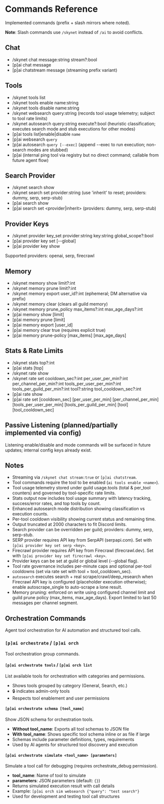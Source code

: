 # Commands Reference

Implemented commands (prefix + slash mirrors where noted).

**Note**: Slash commands use `/skynet` instead of `/ai` to avoid conflicts.

## Chat

- /skynet chat message:string stream?:bool
- [p]ai chat message
- [p]ai chatstream message (streaming prefix variant)

## Tools

- /skynet tools list
- /skynet tools enable name:string
- /skynet tools disable name:string
- /skynet websearch query:string (records tool usage telemetry; subject to tool rate limits)
- /skynet autosearch query:string execute?:bool (heuristic classification; executes search mode and stub executions for other modes)
- [p]ai tools list|enable|disable `name`
- [p]ai websearch `query`
- [p]ai autosearch `query [--exec]` (append --exec to run execution; non-search modes are stubbed)
- [p]ai (internal ping tool via registry but no direct command; callable from future agent flow)

## Search Provider

- /skynet search show
- /skynet search set provider:string (use 'inherit' to reset; providers: dummy, serp, serp-stub)
- [p]ai search show
- [p]ai search set <provider|inherit> (providers: dummy, serp, serp-stub)

## Provider Keys

- /skynet provider key_set provider:string key:string global_scope?:bool
- [p]ai provider key set <provider> <key> [--global]
- [p]ai provider key show

Supported providers: openai, serp, firecrawl

## Memory

- /skynet memory show limit?:int
- /skynet memory prune limit?:int
- /skynet memory export user_id?:int (ephemeral; DM alternative via prefix)
- /skynet memory clear (clears all guild memory)
- /skynet memory prune_policy max_items?:int max_age_days?:int
- [p]ai memory show [limit]
- [p]ai memory prune [limit]
- [p]ai memory export [user_id]
- [p]ai memory clear true (requires explicit true)
- [p]ai memory prune-policy [max_items] [max_age_days]

## Stats & Rate Limits

- /skynet stats top?:int
- [p]ai stats [top]
- /skynet rate show
- /skynet rate set cooldown_sec?:int per_user_per_min?:int per_channel_per_min?:int tools_per_user_per_min?:int tools_per_guild_per_min?:int tool?:string tool_cooldown_sec?:int
- [p]ai rate show
- [p]ai rate set [cooldown_sec] [per_user_per_min] [per_channel_per_min] [tools_per_user_per_min] [tools_per_guild_per_min] [tool] [tool_cooldown_sec]

## Passive Listening (planned/partially implemented via config)

Listening enable/disable and mode commands will be surfaced in future updates; internal config keys already exist.

## Notes

- Streaming via `/skynet chat stream:true` or `[p]ai chatstream`.
- Tool commands require the tool to be enabled (`ai tools enable <name>`).
- Tool usage telemetry stored under guild usage.tools (total & per_tool counters) and governed by tool-specific rate limits.
- Stats output now includes tool usage summary with latency tracking, success/error rates, and top tools by count.
- Enhanced autosearch mode distribution showing classification vs execution counts.
- Per-tool cooldown visibility showing current status and remaining time.
- Output truncated at 2000 characters to fit Discord limits.
- Search provider can be overridden per guild; providers: dummy, serp, serp-stub.
- SERP provider requires API key from SerpAPI (serpapi.com). Set with `[p]ai provider key set serp <key>`.
- Firecrawl provider requires API key from Firecrawl (firecrawl.dev). Set with `[p]ai provider key set firecrawl <key>`.
- Provider keys can be set at guild or global level (--global flag).
- Tool rate governance includes per-minute caps and optional per-tool cooldowns (set via rate set with tool + tool_cooldown_sec).
- `autosearch` executes search + real scrape/crawl/deep_research when Firecrawl API key is configured (placeholder execution otherwise); enable autoscrape_single to auto-scrape a lone result.
- Memory pruning: enforced on write using configured channel limit and guild prune policy (max_items, max_age_days). Export limited to last 50 messages per channel segment.

## Orchestration Commands

Agent tool orchestration for AI automation and structured tool calls.

### `[p]ai orchestrate` / `[p]ai orch`

Tool orchestration group commands.

#### `[p]ai orchestrate tools` / `[p]ai orch list`

List available tools for orchestration with categories and permissions.

- Shows tools grouped by category (General, Search, etc.)
- 🔒 indicates admin-only tools
- Respects tool enablement and user permissions

#### `[p]ai orchestrate schema [tool_name]`

Show JSON schema for orchestration tools.

- **Without tool_name**: Exports all tool schemas to JSON file
- **With tool_name**: Shows specific tool schema inline or as file if large
- Schemas include parameter definitions, types, requirements
- Used by AI agents for structured tool discovery and execution

#### `[p]ai orchestrate simulate <tool_name> [parameters]`

Simulate a tool call for debugging (requires orchestrate_debug permission).

- **tool_name**: Name of tool to simulate
- **parameters**: JSON parameters (default: `{}`)
- Returns simulated execution result with call details
- Example: `[p]ai orch sim websearch {"query": "test search"}`
- Used for development and testing tool call structures
